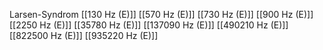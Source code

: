 Larsen-Syndrom
[[130 Hz (E)]]
[[570 Hz (E)]]
[[730 Hz (E)]]
[[900 Hz (E)]]
[[2250 Hz (E)]]
[[35780 Hz (E)]]
[[137090 Hz (E)]]
[[490210 Hz (E)]]
[[822500 Hz (E)]]
[[935220 Hz (E)]]